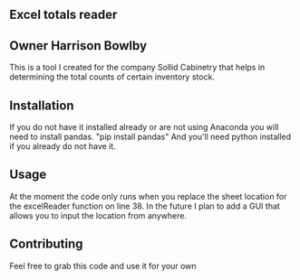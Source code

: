 ## Excel totals reader
## Owner Harrison Bowlby

This is a tool I created for the company Sollid Cabinetry that helps in determining the total counts of certain inventory stock.

## Installation
If you do not have it installed already or are not using Anaconda you will need to install pandas. "pip install pandas" And you'll need python installed if you already do not have it.

## Usage
At the moment the code only runs when you replace the sheet location for the excelReader function on line 38. In the future I plan to add a GUI that allows you to input the location from anywhere.

## Contributing
Feel free to grab this code and use it for your own